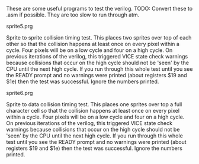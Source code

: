 These are some useful programs to test the verilog.
TODO: Convert these to .asm if possible. They are too slow to run through atm.

sprite5.prg

   Sprite to sprite collision timing test. This places two sprites over top of each other so that the collision happens at least once on every pixel within a cycle.  Four pixels will be on a low cycle and four on a high cycle.  On previous iterations of the verilog, this triggered VICE state check warnings because collisions that occur on the high cycle should not be 'seen' by the CPU until the next high cycle.  If you run through this whole test until you see the READY prompt and no warnings were printed (about registers $19 and $1e) then the test was successful.  Ignore the numbers printed.

sprite6.prg

   Sprite to data collision timing test. This places one sprites over top a full character cell so that the collision happens at least once on every pixel within a cycle.  Four pixels will be on a low cycle and four on a high cycle.  On previous iterations of the verilog, this triggered VICE state check warnings because collisions that occur on the high cycle should not be 'seen' by the CPU until the next high cycle.  If you run through this whole test until you see the READY prompt and no warnings were printed (about registers $19 and $1e) then the test was successful.  Ignore the numbers printed.

